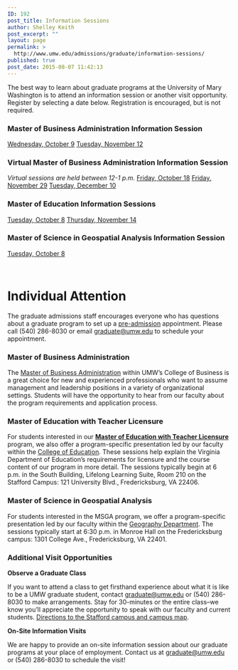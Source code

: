 ```yaml
---
ID: 192
post_title: Information Sessions
author: Shelley Keith
post_excerpt: ""
layout: page
permalink: >
  http://www.umw.edu/admissions/graduate/information-sessions/
published: true
post_date: 2015-08-07 11:42:13
---
```

The best way to learn about graduate programs at the University of Mary Washington is to attend an information session or another visit opportunity. Register by selecting a date below. Registration is encouraged, but is not required.
<h3>Master of Business Administration Information Session</h3>
<a href="https://umw.askadmissions.net/Portal/EI/ViewDetails?gid=623577d186b2915438469293fa40b2b495c4d9">Wednesday, October 9</a>
<a href="https://umw.askadmissions.net/Portal/EI/ViewDetails?gid=623577778cbc34746c43688dc194565e6400e0">Tuesday, November 12</a>
<h3>Virtual Master of Business Administration Information Session</h3>
<em>Virtual sessions are held between 12-1 p.m.
</em><a href="https://umw.askadmissions.net/Portal/EI/ViewDetails?gid=623577bc718d4bdb7f4b1fadd7ff945bd5636c">Friday, October 18</a>
<a href="https://umw.askadmissions.net/Portal/EI/ViewDetails?gid=623577422307ac1a37440e9e9b3bd3a59dce02">Friday, November 29</a>
<a href="https://umw.askadmissions.net/Portal/EI/ViewDetails?gid=623577e680f677a4c84904bf859e84c953905d">Tuesday, December 10</a>
<h3>Master of Education Information Sessions</h3>
<a href="https://umw.askadmissions.net/Portal/EI/ViewDetails?gid=623577fb354cddea544f5f8ce6e8a167aea332">Tuesday, October 8</a>
<a href="https://umw.askadmissions.net/Portal/EI/ViewDetails?gid=6235776ed174a686f64fdfb1e822430ab8c4eb">Thursday, November 14</a>
<h3>Master of Science in Geospatial Analysis Information Session</h3>
<a href="https://umw.askadmissions.net/Portal/EI/ViewDetails?gid=6235773f4b48b681b34ca5a06f5c397ed4154d">Tuesday, October 8</a>

&nbsp;
<h1>Individual Attention</h1>
The graduate admissions staff encourages everyone who has questions about a graduate program to set up a <a href="http://www.umw.edu/admissions/graduate/advising/">pre-admission</a> appointment. Please call (540) 286-8030 or email <a href="mailto:graduate@umw.edu">graduate@umw.edu</a> to schedule your appointment.
<h3>Master of Business Administration</h3>
The <a href="http://www.umw.edu/admissions/graduate/degrees/mba/">Master of Business Administration</a> within UMW’s College of Business is a great choice for new and experienced professionals who want to assume management and leadership positions in a variety of organizational settings. Students will have the opportunity to hear from our faculty about the program requirements and application process.
<h3>Master of Education with Teacher Licensure</h3>
For students interested in our <a href="http://www.umw.edu/admissions/graduate/degrees/med-teacher-licensure/"><strong>Master of Education with Teacher Licensure</strong></a> program, we also offer a program-specific presentation led by our faculty within the <a href="http://education.umw.edu">College of Education</a>. These sessions help explain the Virginia Department of Education’s requirements for licensure and the course content of our program in more detail. The sessions typically begin at 6 p.m. in the South Building, Lifelong Learning Suite, Room 210 on the Stafford Campus: 121 University Blvd., Fredericksburg, VA 22406.
<h3>Master of Science in Geospatial Analysis</h3>
For students interested in the MSGA program, we offer a program-specific presentation led by our faculty within the <a href="http://cas.umw.edu/geography/">Geography Department</a>. The sessions typically start at 6:30 p.m. in Monroe Hall on the Fredericksburg campus: 1301 College Ave., Fredericksburg, VA 22401.
<h3>Additional Visit Opportunities</h3>
<strong>Observe a Graduate Class</strong>

If you want to attend a class to get firsthand experience about what it is like to be a UMW graduate student, contact <a href="mailto:graduate@umw.edu">graduate@umw.edu</a> or (540) 286-8030 to make arrangements. Stay for 30-minutes or the entire class–we know you’ll appreciate the opportunity to speak with our faculty and current students. <a href="http://www.umw.edu/visitors/stafford-campus/">Directions to the Stafford campus and campus map</a>.

<strong>On-Site Information Visits</strong>

We are happy to provide an on-site information session about our graduate programs at your place of employment. Contact us at <a href="mailto:graduate@umw.edu">graduate@umw.edu</a> or (540) 286-8030 to schedule the visit!
